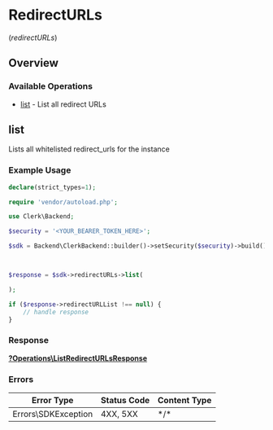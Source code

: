 # RedirectURLs
(*redirectURLs*)

## Overview

### Available Operations

* [list](#list) - List all redirect URLs

## list

Lists all whitelisted redirect_urls for the instance

### Example Usage

```php
declare(strict_types=1);

require 'vendor/autoload.php';

use Clerk\Backend;

$security = '<YOUR_BEARER_TOKEN_HERE>';

$sdk = Backend\ClerkBackend::builder()->setSecurity($security)->build();



$response = $sdk->redirectURLs->list(

);

if ($response->redirectURLList !== null) {
    // handle response
}
```

### Response

**[?Operations\ListRedirectURLsResponse](../../Models/Operations/ListRedirectURLsResponse.md)**

### Errors

| Error Type          | Status Code         | Content Type        |
| ------------------- | ------------------- | ------------------- |
| Errors\SDKException | 4XX, 5XX            | \*/\*               |